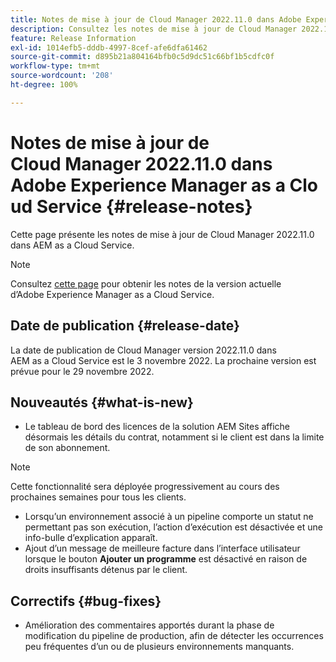 ```yaml
---
title: Notes de mise à jour de Cloud Manager 2022.11.0 dans Adobe Experience Manager as a Cloud Service
description: Consultez les notes de mise à jour de Cloud Manager 2022.11.0 dans AEM as a Cloud Service.
feature: Release Information
exl-id: 1014efb5-dddb-4997-8cef-afe6dfa61462
source-git-commit: d895b21a804164bfb0c5d9dc51c66bf1b5cdfc0f
workflow-type: tm+mt
source-wordcount: '208'
ht-degree: 100%

---
```


# Notes de mise à jour de Cloud Manager 2022.11.0 dans Adobe Experience Manager as a Cloud Service {#release-notes}

Cette page présente les notes de mise à jour de Cloud Manager 2022.11.0 dans AEM as a Cloud Service.

>[!NOTE]
>
>Consultez [cette page](/help/release-notes/release-notes-cloud/release-notes-current.md) pour obtenir les notes de la version actuelle d’Adobe Experience Manager as a Cloud Service.

## Date de publication {#release-date}

La date de publication de Cloud Manager version 2022.11.0 dans AEM as a Cloud Service est le 3 novembre 2022. La prochaine version est prévue pour le 29 novembre 2022.

## Nouveautés {#what-is-new}

* Le tableau de bord des licences de la solution AEM Sites affiche désormais les détails du contrat, notamment si le client est dans la limite de son abonnement.

>[!NOTE]
>
> Cette fonctionnalité sera déployée progressivement au cours des prochaines semaines pour tous les clients.

* Lorsqu’un environnement associé à un pipeline comporte un statut ne permettant pas son exécution, l’action d’exécution est désactivée et une info-bulle d’explication apparaît.
* Ajout d’un message de meilleure facture dans l’interface utilisateur lorsque le bouton **Ajouter un programme** est désactivé en raison de droits insuffisants détenus par le client.

## Correctifs {#bug-fixes}

* Amélioration des commentaires apportés durant la phase de modification du pipeline de production, afin de détecter les occurrences peu fréquentes d’un ou de plusieurs environnements manquants.

